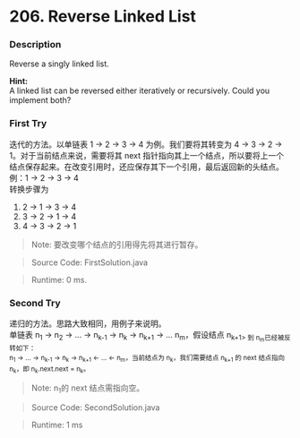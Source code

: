 # 206. Reverse Linked List
### Description
Reverse a singly linked list.

**Hint:** <br>
A linked list can be reversed either iteratively or recursively. Could you implement both?

### First Try
迭代的方法。以单链表 1 -> 2 -> 3 -> 4 为例。我们要将其转变为 4 -> 3 -> 2 -> 1。对于当前结点来说，需要将其 next 指针指向其上一个结点，所以要将上一个结点保存起来。在改变引用时，还应保存其下一个引用，最后返回新的头结点。<br>
例：1 -> 2 -> 3 -> 4 <br>
转换步骤为
1. 2 -> 1 -> 3 -> 4
2. 3 -> 2 -> 1 -> 4
3. 4 -> 3 -> 2 -> 1

>Note: 要改变哪个结点的引用得先将其进行暂存。

> Source Code: FirstSolution.java

> Runtime: 0 ms.

### Second Try
递归的方法。思路大致相同，用例子来说明。<br>
单链表 n<sub>1</sub> -> n<sub>2</sub> -> ... -> n<sub>k-1</sub> -> n<sub>k</sub> -> n<sub>k+1</sub> -> ... n<sub>m</sub>，假设结点 n<sub>k+1> 到 n<sub>m</sub>已经被反转如下：<br>
n<sub>1</sub> → … → n<sub>k-1</sub> → n<sub>k</sub> → n<sub>k+1</sub> ← … ← n<sub>m</sub>，当前结点为 n<sub>k</sub>，我们需要结点 n<sub>k+1</sub> 的 next 结点指向 n<sub>k</sub>，即 n<sub>k</sub>.next.next = n<sub>k</sub>。

>Note:  n<sub>1</sub>的 next 结点需指向空。

> Source Code: SecondSolution.java

>Runtime: 1 ms
